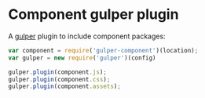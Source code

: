 Component gulper plugin
===================

A [gulper](https://github.com/PaulAvery/node-gulper) plugin to include component packages:

``` js
var component = require('gulper-component')(location);
var gulper = new require('gulper')(config)

gulper.plugin(component.js);
gulper.plugin(component.css);
gulper.plugin(component.assets);
```